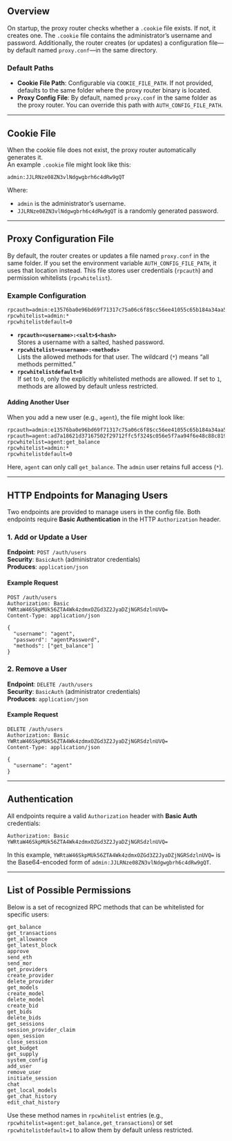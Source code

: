 ## Overview

On startup, the proxy router checks whether a `.cookie` file exists. If not, it creates one. The `.cookie` file contains the administrator’s username and password. Additionally, the router creates (or updates) a configuration file—by default named `proxy.conf`—in the same directory. 

### Default Paths

- **Cookie File Path**: Configurable via `COOKIE_FILE_PATH`. If not provided, defaults to the same folder where the proxy router binary is located.
- **Proxy Config File**: By default, named `proxy.conf` in the same folder as the proxy router. You can override this path with `AUTH_CONFIG_FILE_PATH`.

---

## Cookie File

When the cookie file does not exist, the proxy router automatically generates it.  
An example `.cookie` file might look like this:

```
admin:JJLRNze08ZN3vlNdgwgbrh6c4dRw9gQT
```

Where:
- `admin` is the administrator’s username.
- `JJLRNze08ZN3vlNdgwgbrh6c4dRw9gQT` is a randomly generated password.

---

## Proxy Configuration File

By default, the router creates or updates a file named `proxy.conf` in the same folder. If you set the environment variable `AUTH_CONFIG_FILE_PATH`, it uses that location instead. This file stores user credentials (`rpcauth`) and permission whitelists (`rpcwhitelist`).

### Example Configuration

```
rpcauth=admin:e13576ba0e96bd69f71317c75a06c6f8$cc56ee41055c65b184a34aa5e953d2d069626ce061dd56e22337d2e73804c35c
rpcwhitelist=admin:*
rpcwhitelistdefault=0
```

- **`rpcauth=<username>:<salt>$<hash>`**  
  Stores a username with a salted, hashed password.
- **`rpcwhitelist=<username>:<methods>`**  
  Lists the allowed methods for that user. The wildcard (`*`) means “all methods permitted.”
- **`rpcwhitelistdefault=0`**  
  If set to `0`, only the explicitly whitelisted methods are allowed. If set to `1`, methods are allowed by default unless restricted.

#### Adding Another User

When you add a new user (e.g., `agent`), the file might look like:

```
rpcauth=admin:e13576ba0e96bd69f71317c75a06c6f8$cc56ee41055c65b184a34aa5e953d2d069626ce061dd56e22337d2e73804c35c
rpcauth=agent:ad7a18621d37167502f29712ffc5f324$c056e5f7aa94f6e48c88c81973dc280d16436c1f7bc3c8bded090ae8ea8fc121
rpcwhitelist=agent:get_balance
rpcwhitelist=admin:*
rpcwhitelistdefault=0
```

Here, `agent` can only call `get_balance`. The `admin` user retains full access (`*`).

---

## HTTP Endpoints for Managing Users

Two endpoints are provided to manage users in the config file. Both endpoints require **Basic Authentication** in the HTTP `Authorization` header.

### 1. Add or Update a User

**Endpoint**: `POST /auth/users`  
**Security**: `BasicAuth` (administrator credentials)  
**Produces**: `application/json`  

#### Example Request  

```
POST /auth/users
Authorization: Basic YWRtaW46SkpMUk56ZTA4Wk4zdmxOZGd3Z2JyaDZjNGRSdzlnUVQ=
Content-Type: application/json

{
  "username": "agent",
  "password": "agentPassword",
  "methods": ["get_balance"]
}
```

### 2. Remove a User

**Endpoint**: `DELETE /auth/users`  
**Security**: `BasicAuth` (administrator credentials)  
**Produces**: `application/json`  

#### Example Request  

```
DELETE /auth/users
Authorization: Basic YWRtaW46SkpMUk56ZTA4Wk4zdmxOZGd3Z2JyaDZjNGRSdzlnUVQ=
Content-Type: application/json

{
  "username": "agent"
}
```

---

## Authentication

All endpoints require a valid `Authorization` header with **Basic Auth** credentials:

```
Authorization: Basic YWRtaW46SkpMUk56ZTA4Wk4zdmxOZGd3Z2JyaDZjNGRSdzlnUVQ=
```

In this example, `YWRtaW46SkpMUk56ZTA4Wk4zdmxOZGd3Z2JyaDZjNGRSdzlnUVQ=` is the Base64-encoded form of `admin:JJLRNze08ZN3vlNdgwgbrh6c4dRw9gQT`.

---

## List of Possible Permissions

Below is a set of recognized RPC methods that can be whitelisted for specific users:

```
get_balance
get_transactions
get_allowance
get_latest_block
approve
send_eth
send_mor
get_providers
create_provider
delete_provider
get_models
create_model
delete_model
create_bid
get_bids
delete_bids
get_sessions
session_provider_claim
open_session
close_session
get_budget
get_supply
system_config
add_user
remove_user
initiate_session
chat
get_local_models
get_chat_history
edit_chat_history
```

Use these method names in `rpcwhitelist` entries (e.g., `rpcwhitelist=agent:get_balance,get_transactions`) or set `rpcwhitelistdefault=1` to allow them by default unless restricted.